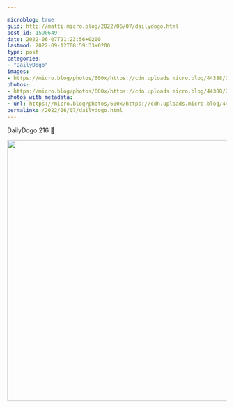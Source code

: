 ```yaml
---

microblog: true
guid: http://matti.micro.blog/2022/06/07/dailydogo.html
post_id: 1590649
date: 2022-06-07T21:23:56+0200
lastmod: 2022-09-12T08:59:33+0200
type: post
categories:
- "DailyDogo"
images:
- https://micro.blog/photos/600x/https://cdn.uploads.micro.blog/44388/2022/acbbf32be9.jpg
photos:
- https://micro.blog/photos/600x/https://cdn.uploads.micro.blog/44388/2022/acbbf32be9.jpg
photos_with_metadata:
- url: https://micro.blog/photos/600x/https://cdn.uploads.micro.blog/44388/2022/acbbf32be9.jpg
permalink: /2022/06/07/dailydogo.html
---
```

DailyDogo 216 🐶

<img src="https://micro.blog/photos/600x/https://blog.martin-haehnel.de/uploads/2022/acbbf32be9.jpg" width="600" height="600" alt="" />
